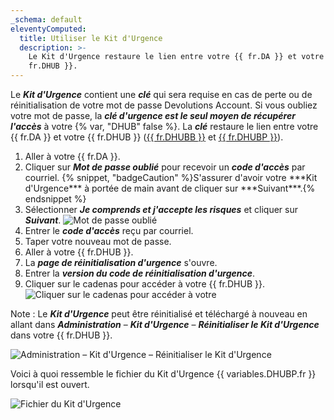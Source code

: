 ```yaml
---
_schema: default
eleventyComputed:
  title: Utiliser le Kit d'Urgence
  description: >-
    Le Kit d'Urgence restaure le lien entre votre {{ fr.DA }} et votre {{
    fr.DHUB }}.
---
```

Le ***Kit d'Urgence*** contient une ***clé*** qui sera requise en cas de perte ou de réinitialisation de votre mot de passe Devolutions Account. Si vous oubliez votre mot de passe, la ***clé d'urgence est le seul moyen de récupérer l'accès*** à votre {% var, "DHUB" false %}. La ***clé*** restaure le lien entre votre {{ fr.DA }} et votre {{ fr.DHUB }} ([{{ fr.DHUBB }}](/hub/getting-started/create-hub/hub-personal/) et [{{ fr.DHUBP }}](/hub/getting-started/create-hub/hub-business/)).

1. Aller à votre {{ fr.DA }}.
2. Cliquer sur ***Mot de passe oublié*** pour recevoir un ***code d'accès*** par courriel. {% snippet, "badgeCaution" %}S'assurer d'avoir votre \*\*\*Kit d'Urgence\*\*\* à portée de main avant de cliquer sur \*\*\*Suivant\*\*\*.{% endsnippet %}
3. Sélectionner ***Je comprends et j'accepte les risques*** et cliquer sur ***Suivant***. ![Mot de passe oublié](https://cdnweb.devolutions.net/docs/docs_en_kb_KB6197.png)
4. Entrer le ***code d'accès*** reçu par courriel.
5. Taper votre nouveau mot de passe.
6. Aller à votre {{ fr.DHUB }}.
7. La ***page de réinitialisation d'urgence*** s'ouvre.
8. Entrer la ***version du code de réinitialisation d'urgence***.
9. Cliquer sur le cadenas pour accéder à votre {{ fr.DHUB }}. ![Cliquer sur le cadenas pour accéder à votre](https://cdnweb.devolutions.net/docs/docs_en_kb_KB6200.png)

Note : Le ***Kit d'Urgence*** peut être réinitialisé et téléchargé à nouveau en allant dans ***Administration*** – ***Kit d'Urgence*** – ***Réinitialiser le Kit d'Urgence*** dans votre {{ fr.DHUB }}.

![Administration – Kit d'Urgence – Réinitialiser le Kit d'Urgence](https://cdnweb.devolutions.net/docs/HUBB6016_2024_1.png)

Voici à quoi ressemble le fichier du Kit d'Urgence {{ variables.DHUBP.fr }} lorsqu'il est ouvert.

![Fichier du Kit d'Urgence](https://cdnweb.devolutions.net/docs/RDMW6066_2024_2.png)
